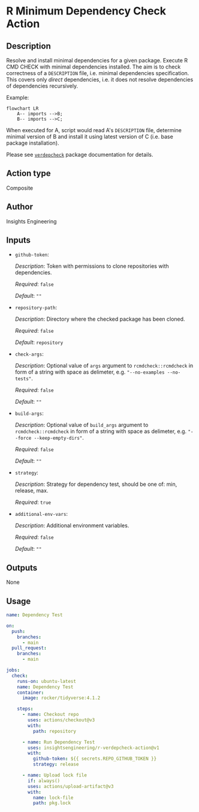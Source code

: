 # R Minimum Dependency Check Action

## Description

Resolve and install minimal dependencies for a given package. Execute R CMD CHECK with minimal dependencies installed.
The aim is to check correctness of a `DESCRIPTION` file, i.e. minimal dependencies specification.
This covers only _direct_ dependencies, i.e. it does not resolve dependencies of dependencies recursively.

Example:
```mermaid
flowchart LR
    A-- imports -->B;
    B-- imports -->C;
```

When executed for A, script would read A's `DESCRIPTION` file, determine minimal version of B and install it using latest version of C (i.e. base package installation).

Please see [`verdepcheck`](https://github.com/insightsengineering/verdepcheck) package documentation for details.

## Action type
Composite

## Author
Insights Engineering

## Inputs
* `github-token`:

  _Description_: Token with permissions to clone repositories with dependencies.

  _Required_: `false`

  _Default_: `""`

* `repository-path`:

  _Description_: Directory where the checked package has been cloned.

  _Required_: `false`

  _Default_: `repository`

* `check-args`:

  _Description_: Optional value of `args` argument to `rcmdcheck::rcmdcheck` in form of a string with space as delimeter, e.g. `"--no-examples --no-tests"`.

  _Required_: `false`

  _Default_: `""`

* `build-args`:

  _Description_: Optional value of `build_args` argument to `rcmdcheck::rcmdcheck` in form of a string with space as delimeter, e.g. `"--force --keep-empty-dirs"`.

  _Required_: `false`

  _Default_: `""`

* `strategy`:

  _Description_: Strategy for dependency test, should be one of: min, release, max.

  _Required_: `true`

* `additional-env-vars`:

  _Description_: Additional environment variables.

  _Required_: `false`

  _Default_: `""`


## Outputs

None

## Usage

```yaml
name: Dependency Test

on:
  push:
    branches:
      - main
  pull_request:
    branches:
      - main

jobs:
  check:
    runs-on: ubuntu-latest
    name: Dependency Test
    container:
      image: rocker/tidyverse:4.1.2

    steps:
      - name: Checkout repo
        uses: actions/checkout@v3
        with:
          path: repository

      - name: Run Dependency Test
        uses: insightsengineering/r-verdepcheck-action@v1
        with:
          github-token: ${{ secrets.REPO_GITHUB_TOKEN }}
          strategy: release

      - name: Upload lock file
        if: always()
        uses: actions/upload-artifact@v3
        with:
          name: lock-file
          path: pkg.lock
```

